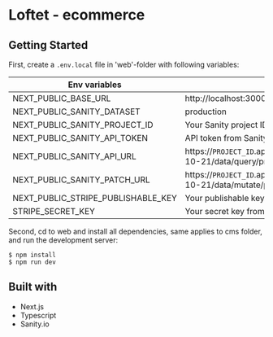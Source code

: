 # Loftet - ecommerce

## Getting Started

First, create a `.env.local` file in 'web'-folder with following variables:

| Env variables                      |                                                                       |
| ---------------------------------- | --------------------------------------------------------------------- |
| NEXT_PUBLIC_BASE_URL               | http://localhost:3000                                                 |
| NEXT_PUBLIC_SANITY_DATASET         | production                                                            |
| NEXT_PUBLIC_SANITY_PROJECT_ID      | Your Sanity project ID                                                |
| NEXT_PUBLIC_SANITY_API_TOKEN       | API token from Sanity                                                 |
| NEXT_PUBLIC_SANITY_API_URL         | https://`PROJECT_ID`.api.sanity.io/v2021-10-21/data/query/production? |
| NEXT_PUBLIC_SANITY_PATCH_URL       | https://`PROJECT_ID`.api.sanity.io/v2021-10-21/data/mutate/production |
| NEXT_PUBLIC_STRIPE_PUBLISHABLE_KEY | Your publishable key from Stripe                                      |
| STRIPE_SECRET_KEY                  | Your secret key from Stripe                                           |

Second, cd to web and install all dependencies, same applies to cms folder, and run the development server:

```
$ npm install
$ npm run dev
```

## Built with

-   Next.js
-   Typescript
-   Sanity.io
